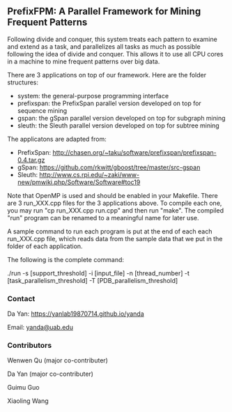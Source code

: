 ## PrefixFPM: A Parallel Framework for Mining Frequent Patterns
Following divide and conquer, this system treats each pattern to examine and extend as a task, and parallelizes all tasks as much as possible following the idea of divide and conquer. This allows it to use all CPU cores in a machine to mine frequent patterns over big data.

There are 3 applications on top of our framework. Here are the folder structures:

* system: the general-purpose programming interface
* prefixspan: the PrefixSpan parallel version developed on top for sequence mining
* gspan: the gSpan parallel version developed on top for subgraph mining
* sleuth: the Sleuth parallel version developed on top for subtree mining

The applicatons are adapted from:

* PrefixSpan: http://chasen.org/~taku/software/prefixspan/prefixspan-0.4.tar.gz
* gSpan: https://github.com/rkwitt/gboost/tree/master/src-gspan
* Sleuth: http://www.cs.rpi.edu/~zaki/www-new/pmwiki.php/Software/Software#toc19

Note that OpenMP is used and should be enabled in your Makefile. There are 3 run_XXX.cpp files for the 3 applications above. To compile each one, you may run "cp run_XXX.cpp run.cpp" and then run "make". The compiled "run" program can be renamed to a meaningful name for later use.

A sample command to run each program is put at the end of each each run_XXX.cpp file, which reads data from the sample data that we put in the folder of each application.

The following is the complete command:

./run -s [support_threshold] -i [input_file] -n [thread_number] -t [task_parallelism_threshold] -T [PDB_parallelism_threshold]

### Contact
Da Yan: https://yanlab19870714.github.io/yanda

Email: yanda@uab.edu

### Contributors
Wenwen Qu (major co-contributer)

Da Yan (major co-contributer)

Guimu Guo

Xiaoling Wang
